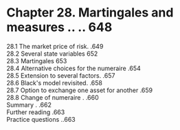 # Chapter 28. Martingales and measures .. .. 648  

28.1 The market price of risk. .649   
28.2 Several state variables 652   
28.3 Martingales 653   
28.4 Alternative choices for the numeraire .654   
28.5 Extension to several factors. .657   
28.6 Black's model revisited. .658   
28.7 Option to exchange one asset for another .659   
28.8 Change of numeraire . .660   
Summary . .662   
Further reading .663   
Practice questions ..663  
